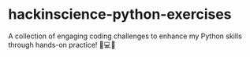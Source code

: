 # hackinscience-python-exercises
A collection of engaging coding challenges to enhance my Python skills through hands-on practice! 🐍💻✨
